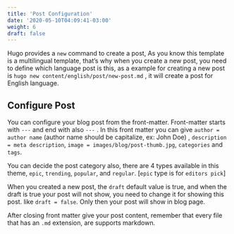 ```yaml
---
title: 'Post Configuration'
date: '2020-05-10T04:09:41-03:00'
weight: 6
draft: false
---
```

Hugo provides a `new` command to create a post, As you know this template is a multilingual template, that’s why when you create a new post, you need to define which language post is this, as a example for creating a new post is `hugo new content/english/post/new-post.md` , it will create a post for English language.

Configure Post
--------------

You can configure your blog post from the front-matter. Front-matter starts with `---` and end with also `---` . In this front matter you can give `author = author name` (author name should be capitalize, ex: John Doe) , `description = meta description`, `image = images/blog/post-thumb.jpg`, `categories` and `tags`.

You can decide the post category also, there are 4 types available in this theme, `epic`, `trending`, `popular`, and `regular`. [`epic` type is for `editors pick`]

When you created a new post, the `draft` default value is true, and when the draft is true your post will not show, you need to change it for showing this post. like `draft = false`. Only then your post will show in blog page.

After closing front matter give your post content, remember that every file that has an `.md` extension, are supports markdown.